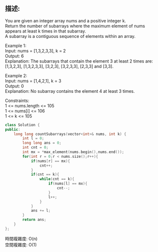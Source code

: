 ## 描述:
You are given an integer array nums and a positive integer k.  
Return the number of subarrays where the maximum element of nums appears at least k times in that subarray.  
A subarray is a contiguous sequence of elements within an array.  

Example 1:  
Input: nums = [1,3,2,3,3], k = 2  
Output: 6  
Explanation: The subarrays that contain the element 3 at least 2 times are: [1,3,2,3], [1,3,2,3,3], [3,2,3], [3,2,3,3], [2,3,3] and [3,3].  

Example 2:  
Input: nums = [1,4,2,1], k = 3  
Output: 0  
Explanation: No subarray contains the element 4 at least 3 times.  

Constraints:  
1 <= nums.length <= 105  
1 <= nums[i] <= 106  
1 <= k <= 105  

```C++
class Solution {
public:
    long long countSubarrays(vector<int>& nums, int k) {
        int l = 0;
        long long ans = 0;
        int cnt = 0;
        int mx = *max_element(nums.begin(),nums.end());
        for(int r = 0;r < nums.size();r++){
            if(nums[r] == mx){
                cnt++;
            }
            if(cnt == k){
                while(cnt == k){
                    if(nums[l] == mx){
                        cnt--;
                    }
                    l++;
                }
            }
            ans += l;
        }
        return ans;
    }
};
```  

時間複雜度: O(n)    
空間複雜度: O(1)

